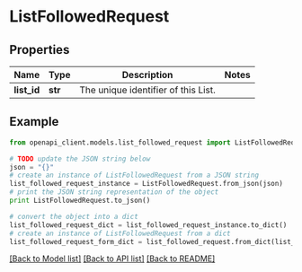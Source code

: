 # ListFollowedRequest


## Properties
Name | Type | Description | Notes
------------ | ------------- | ------------- | -------------
**list_id** | **str** | The unique identifier of this List. | 

## Example

```python
from openapi_client.models.list_followed_request import ListFollowedRequest

# TODO update the JSON string below
json = "{}"
# create an instance of ListFollowedRequest from a JSON string
list_followed_request_instance = ListFollowedRequest.from_json(json)
# print the JSON string representation of the object
print ListFollowedRequest.to_json()

# convert the object into a dict
list_followed_request_dict = list_followed_request_instance.to_dict()
# create an instance of ListFollowedRequest from a dict
list_followed_request_form_dict = list_followed_request.from_dict(list_followed_request_dict)
```
[[Back to Model list]](../README.md#documentation-for-models) [[Back to API list]](../README.md#documentation-for-api-endpoints) [[Back to README]](../README.md)


